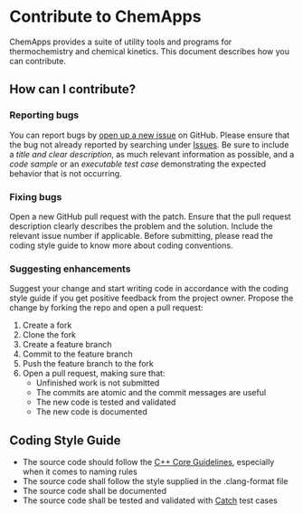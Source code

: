 # Contribute to ChemApps

ChemApps provides a suite of utility tools and programs for thermochemistry
and chemical kinetics. This document describes how you can contribute.

## How can I contribute?

### Reporting bugs

You can report bugs by [open up a new issue](https://github.com/stigrs/chemapps/issues/new) 
on GitHub. Please ensure that the bug not already reported by searching under
[Issues](https://github.com/stigrs/chemapps/issues). Be sure to include a *title 
and clear description*, as much relevant information as possible, and a *code 
sample* or an *executable test case* demonstrating the expected behavior that is 
not occurring. 

### Fixing bugs

Open a new GitHub pull request with the patch. Ensure that the pull request
description clearly describes the problem and the solution. Include the relevant
issue number if applicable. Before submitting, please read the coding style 
guide to know more about coding conventions.

### Suggesting enhancements

Suggest your change and start writing code in accordance with the coding 
style guide if you get positive feedback from the project owner. Propose the
change by forking the repo and open a pull request:
1. Create a fork
2. Clone the fork
3. Create a feature branch
4. Commit to the feature branch
5. Push the feature branch to the fork
6. Open a pull request, making sure that:
    * Unfinished work is not submitted
    * The commits are atomic and the commit messages are useful
    * The new code is tested and validated
    * The new code is documented

## Coding Style Guide
* The source code should follow the [C++ Core Guidelines](http://isocpp.github.io/CppCoreGuidelines/CppCoreGuidelines),
especially when it comes to naming rules
* The source code shall follow the style supplied in the .clang-format file
* The source code shall be documented
* The source code shall be tested and validated with [Catch](https://https://github.com/philsquared/catch)
test cases
